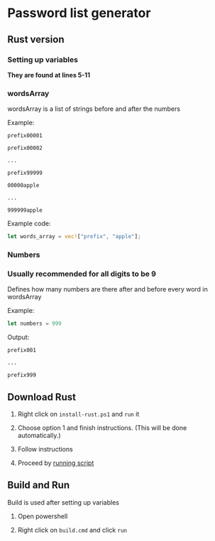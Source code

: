 # Password list generator

## Rust version

### Setting up variables

**They are found at lines 5-11**

### wordsArray

wordsArray is a list of strings before and after the numbers

Example:

```
prefix00001

prefix00002

...

prefix99999

00000apple

...

999999apple
```

Example code:

```Rust
let words_array = vec!["prefix", "apple"];
```

### Numbers

### Usually recommended for all digits to be 9

Defines how many numbers are there after and before every word in wordsArray

Example:

```Rust
let numbers = 999
```

Output:

```
prefix001

...

prefix999
```

## Download Rust

1. Right click on `install-rust.ps1` and `run` it

2. Choose option 1 and finish instructions. (This will be done automatically.)

3. Follow instructions

4. Proceed by [running script](#run-script)

## Build and Run

Build is used after setting up variables

1. Open powershell

2. Right click on `build.cmd` and click `run`
